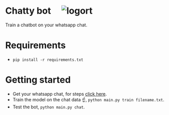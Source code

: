 # Chatty bot &nbsp;&nbsp;&nbsp; ![logort](https://user-images.githubusercontent.com/30196830/48554900-a8267100-e905-11e8-8449-f028384df8aa.png)


Train a chatbot on your whatsapp chat.

# Requirements

* `pip install -r requirements.txt`

# Getting started 

* Get your whatsapp chat, for steps [click here](./docs/exporting_whatsAppChat.md).
* Train the model on the chat data ☝, `python main.py train filename.txt`.
* Test the bot, `python main.py chat`.
 
